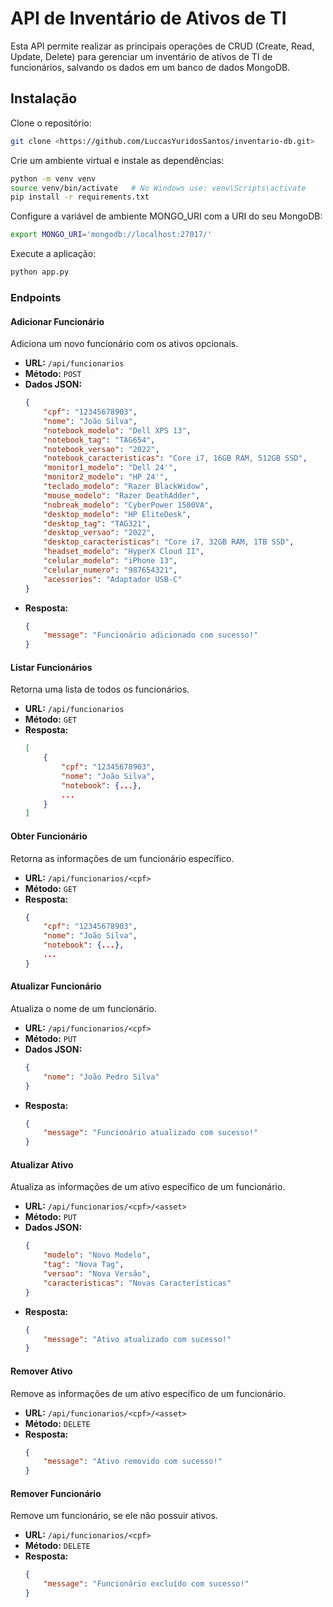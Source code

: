 # API de Inventário de Ativos de TI

Esta API permite realizar as principais operações de CRUD (Create, Read, Update, Delete) para gerenciar um inventário de ativos de TI de funcionários, salvando os dados em um banco de dados MongoDB.

## Instalação

Clone o repositório:

```bash
git clone <https://github.com/LuccasYuridosSantos/inventario-db.git>
```

Crie um ambiente virtual e instale as dependências:

```bash
python -m venv venv
source venv/bin/activate   # No Windows use: venv\Scripts\activate
pip install -r requirements.txt
```

Configure a variável de ambiente MONGO_URI com a URI do seu MongoDB:

```bash
export MONGO_URI='mongodb://localhost:27017/'
```

Execute a aplicação:

```bash
python app.py
```

### Endpoints

#### Adicionar Funcionário
Adiciona um novo funcionário com os ativos opcionais.
- **URL:** `/api/funcionarios`
- **Método:** `POST`
- **Dados JSON:**
  ```json
  {
      "cpf": "12345678903",
      "nome": "João Silva",
      "notebook_modelo": "Dell XPS 13",
      "notebook_tag": "TAG654",
      "notebook_versao": "2022",
      "notebook_caracteristicas": "Core i7, 16GB RAM, 512GB SSD",
      "monitor1_modelo": "Dell 24'",
      "monitor2_modelo": "HP 24'",
      "teclado_modelo": "Razer BlackWidow",
      "mouse_modelo": "Razer DeathAdder",
      "nobreak_modelo": "CyberPower 1500VA",
      "desktop_modelo": "HP EliteDesk",
      "desktop_tag": "TAG321",
      "desktop_versao": "2022",
      "desktop_caracteristicas": "Core i7, 32GB RAM, 1TB SSD",
      "headset_modelo": "HyperX Cloud II",
      "celular_modelo": "iPhone 13",
      "celular_numero": "987654321",
      "acessorios": "Adaptador USB-C"
  }
  ```
- **Resposta:**
  ```json
  {
      "message": "Funcionário adicionado com sucesso!"
  }
  ```

#### Listar Funcionários
Retorna uma lista de todos os funcionários.
- **URL:** `/api/funcionarios`
- **Método:** `GET`
- **Resposta:**
  ```json
  [
      {
          "cpf": "12345678903",
          "nome": "João Silva",
          "notebook": {...},
          ...
      }
  ]
  ```

#### Obter Funcionário
Retorna as informações de um funcionário específico.
- **URL:** `/api/funcionarios/<cpf>`
- **Método:** `GET`
- **Resposta:**
  ```json
  {
      "cpf": "12345678903",
      "nome": "João Silva",
      "notebook": {...},
      ...
  }
  ```

#### Atualizar Funcionário
Atualiza o nome de um funcionário.
- **URL:** `/api/funcionarios/<cpf>`
- **Método:** `PUT`
- **Dados JSON:**
  ```json
  {
      "nome": "João Pedro Silva"
  }
  ```
- **Resposta:**
  ```json
  {
      "message": "Funcionário atualizado com sucesso!"
  }
  ```

#### Atualizar Ativo
Atualiza as informações de um ativo específico de um funcionário.
- **URL:** `/api/funcionarios/<cpf>/<asset>`
- **Método:** `PUT`
- **Dados JSON:**
  ```json
  {
      "modelo": "Novo Modelo",
      "tag": "Nova Tag",
      "versao": "Nova Versão",
      "caracteristicas": "Novas Características"
  }
  ```
- **Resposta:**
  ```json
  {
      "message": "Ativo atualizado com sucesso!"
  }
  ```

#### Remover Ativo
Remove as informações de um ativo específico de um funcionário.
- **URL:** `/api/funcionarios/<cpf>/<asset>`
- **Método:** `DELETE`
- **Resposta:**
  ```json
  {
      "message": "Ativo removido com sucesso!"
  }
  ```

#### Remover Funcionário
Remove um funcionário, se ele não possuir ativos.
- **URL:** `/api/funcionarios/<cpf>`
- **Método:** `DELETE`
- **Resposta:**
  ```json
  {
      "message": "Funcionário excluído com sucesso!"
  }
  ```